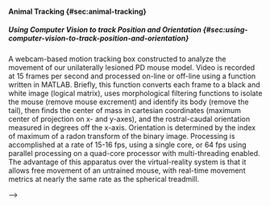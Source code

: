 #### Animal Tracking {#sec:animal-tracking}


##### Using Computer Vision to track Position and Orientation {#sec:using-computer-vision-to-track-position-and-orientation}
A webcam-based motion tracking box constructed to analyze the movement of our unilaterally lesioned PD mouse model. Video is recorded at 15 frames per second and processed on-line or off-line using a function written in MATLAB. Briefly, this function converts each frame to a black and white image (logical matrix), uses morphological filtering functions to isolate the mouse (remove mouse excrement) and identify its body (remove the tail), then finds the center of mass in cartesian coordinates (maximum center of projection on x- and y-axes), and the rostral-caudal orientation measured in degrees off the x-axis. Orientation is determined by the index of maximum of a radon transform of the binary image. Processing is accomplished at a rate of 15-16 fps, using a single core, or 64 fps using parallel processing on a quad-core processor with multi-threading enabled. The advantage of this apparatus over the virtual-reality system is that it allows free movement of an untrained mouse, with real-time movement metrics at nearly the same rate as the spherical treadmill.


<!--  for pandoc-crossref syntax use the following
<div id="fig:animal-tracking-bowl">

</div>
 -->
<!--  Science.md
![caption](location/name.png){#fig:label}
 -->


<!-- <div id="fig:animal-tracking-bowl">
![raw](img/animal-tracking/01raw.jpg){#fig:animal-tracking-bowl-raw}
![black-and-white](img/animal-tracking/02black-and-white.jpg){#fig:animal-tracking-bowl-black-and-white}
![twoframes](img/animal-tracking/03twoframes.jpg){#fig:animal-tracking-bowl-twoframes}
![tail_ID](img/animal-tracking/05tail_ID.jpg){#fig:animal-tracking-bowl-tail_ID}
![mousedata1](img/animal-tracking/06mousedata1.jpg){#fig:animal-tracking-bowl-mousedata1}
![mousedata1close](img/animal-tracking/07mousedata1close.jpg){#fig:animal-tracking-bowl-mousedata1close}
![mousedata2](img/animal-tracking/08mousedata2.jpg){#fig:animal-tracking-bowl-mousedata2}
![mousedata1fiberon1](img/animal-tracking/09mousedata1fiberon1.jpg){#fig:animal-tracking-bowl-mousedata1fiberon1}
<!-- Caption: Processing steps for automated rotation counting procedure used in hemiparkinsonian mouse study -->
</div> -->
